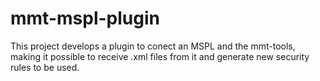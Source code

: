 # mmt-mspl-plugin
This project develops a plugin to conect an MSPL and the mmt-tools, making it possible to receive .xml files from it and generate new security rules to be used.
